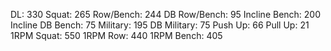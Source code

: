 DL: 330
 Squat: 265
 Row/Bench: 244
 DB Row/Bench: 95
 Incline Bench: 200
 Incline DB Bench: 75
 Military: 195
 DB Military: 75
 Push Up: 66
 Pull Up: 21
 1RPM Squat: 550
 1RPM Row: 440
 1RPM Bench: 405
